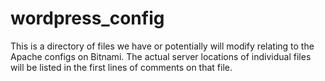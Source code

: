 # wordpress_config
This is a directory of files we have or potentially will modify relating to the Apache configs on Bitnami.  The actual server locations of individual files will be listed in the first lines of comments on that file.

